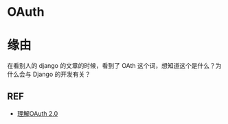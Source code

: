 # OAuth


# 缘由


在看别人的 django 的文章的时候，看到了 OAth 这个词，想知道这个是什么？为什么会与 Django 的开发有关？











## REF

- [理解OAuth 2.0](http://www.ruanyifeng.com/blog/2014/05/oauth_2_0.html)
